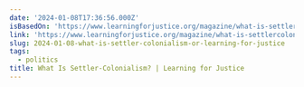 ```yaml
---
date: '2024-01-08T17:36:56.000Z'
isBasedOn: 'https://www.learningforjustice.org/magazine/what-is-settlercolonialism'
link: 'https://www.learningforjustice.org/magazine/what-is-settlercolonialism'
slug: 2024-01-08-what-is-settler-colonialism-or-learning-for-justice
tags:
  - politics
title: What Is Settler-Colonialism? | Learning for Justice
---
```


